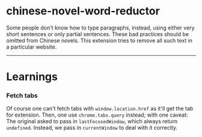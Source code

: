 # chinese-novel-word-reductor
Some people don't know how to type paragraphs, instead, using either very short sentences or only partial sentences. These bad practices should be omitted from Chinese novels. This extension tries to remove all such text in a particular website. 

---
# Learnings
### Fetch tabs
Of course one can't fetch tabs with `window.location.href` as it'll get the tab for extension. Then, one use `chrome.tabs.query` instead; with one caveat: The original asked to pass in `lastFocusedWindow`, which always return `undefined`. Instead, we pass in `currentWindow` to deal with it correctly. 
